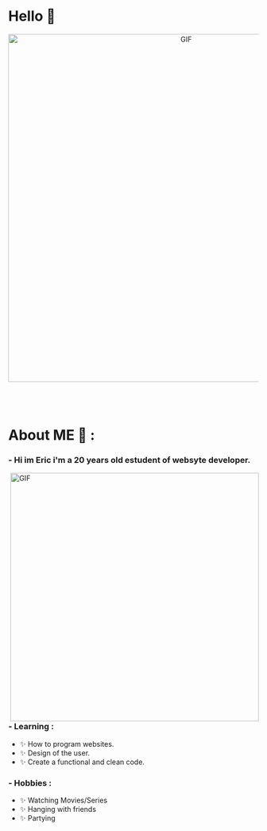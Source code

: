 # Hello 👋

<div align="center">
<img hight="300" width="700" alt="GIF" align="center" src="[https://i.pinimg.com/originals/2c/92/4f/2c924f5738ab7e80986cc8ff0290714a.gif](https://i.pinimg.com/originals/45/91/cb/4591cb6b3c55d6dc7e299112864e2b47.gif)">
</div>

</br>
</br>
</br>


# About ME 💬 :

### - Hi im Eric i'm a 20 years old estudent of websyte developer.

<img hight="400" width="500" alt="GIF" align="right" src="https://i.pinimg.com/originals/70/b0/40/70b040cdc3356cfb8c15dfad0650a24e.gif">

### - Learning :
- ✨ How to program websites.
- ✨ Design of the user.
- ✨ Create a functional and clean code.

### - Hobbies : 
- ✨ Watching Movies/Series
- ✨ Hanging with friends
- ✨ Partying

</br>
</br>
</br>

</a>

